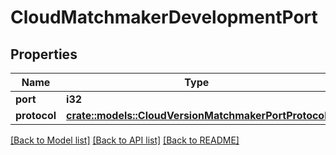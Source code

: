 # CloudMatchmakerDevelopmentPort

## Properties

Name | Type | Description | Notes
------------ | ------------- | ------------- | -------------
**port** | **i32** |  | 
**protocol** | [**crate::models::CloudVersionMatchmakerPortProtocol**](CloudVersionMatchmakerPortProtocol.md) |  | 

[[Back to Model list]](../README.md#documentation-for-models) [[Back to API list]](../README.md#documentation-for-api-endpoints) [[Back to README]](../README.md)


